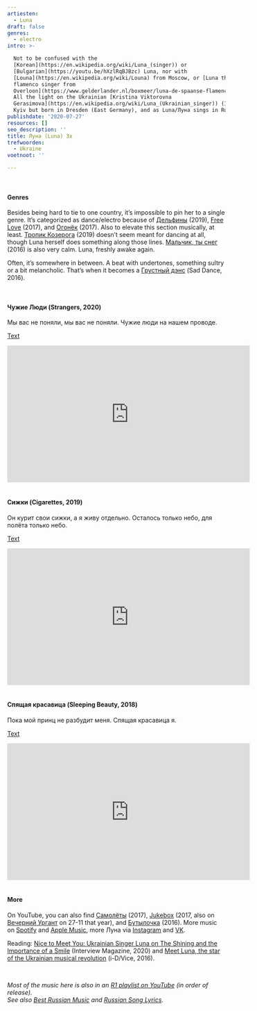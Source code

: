 ```yaml
---
artiesten:
  - Luna
draft: false
genres:
  - electro
intro: >-

  Not to be confused with the
  [Korean](https://en.wikipedia.org/wiki/Luna_(singer)) or
  [Bulgarian](https://youtu.be/hXzlRqBJBzc) Luna, nor with
  [Louna](https://en.wikipedia.org/wiki/Louna) from Moscow, or [Luna the Spanish
  flamenco singer from
  Overloon](https://www.gelderlander.nl/boxmeer/luna-de-spaanse-flamencozangeres-uit-overloon-ik-dacht-ik-ga-dit-leren-punt~a7e5ba4f/).
  All the light on the Ukrainian [Kristina Viktorovna
  Gerasimova](https://en.wikipedia.org/wiki/Luna_(Ukrainian_singer)) (1990), from
  Kyiv but born in Dresden (East Germany), and as Luna/Луна sings in Russian.
publishdate: '2020-07-27'
resources: []
seo_description: ''
title: Луна (Luna) 3x
trefwoorden:
  - Ukraine
voetnoot: ''

---
```


<br/>

#### Genres

Besides being hard to tie to one country, it’s impossible to pin her to a single genre. It’s categorized as dance/electro because of [Дельфины](https://youtu.be/oDvXu8aZ-kw) (2019), [Free Love](https://youtu.be/Ssb2AMR-kEo) (2017), and [Огонёк](https://youtu.be/SDCyy8JLAt4) (2017). Also to elevate this section musically, at least. [Тропик Козерога](https://youtu.be/3ni0VxcIUVM) (2019) doesn’t seem meant for dancing at all, though Luna herself does something along those lines. [Мальчик, ты снег](https://youtu.be/s8nCSHINUvM) (2016) is also very calm. Luna, freshly awake again.

Often, it’s somewhere in between. A beat with undertones, something sultry or a bit melancholic. That’s when it becomes a [Грустный дэнс](https://youtu.be/z0XgeBBvprw) (Sad Dance, 2016).

<br/>

#### Чужие Люди (Strangers, 2020)

Мы вас не поняли, мы вас не поняли. Чужие люди на нашем проводе.

[Text](https://genius.com/Luna-strangers-lyrics)

<iframe width="560" height="315" src="https://www.youtube.com/embed/dLvuisrztrs" frameborder="0" allow="accelerometer; autoplay; encrypted-media; gyroscope; picture-in-picture" allowfullscreen></iframe>

<br/>
<br/>

#### Сижки (Cigarettes, 2019)

Он курит свои сижки, а я живу отдельно. Осталось только небо, для полёта только небо.

[Text](https://genius.com/Luna-cigs-lyrics)

<iframe width="560" height="315" src="https://www.youtube.com/embed/b9Pv63Xo5R4" frameborder="0" allow="accelerometer; autoplay; encrypted-media; gyroscope; picture-in-picture" allowfullscreen></iframe>

<br/>
<br/>

#### Спящая красавица (Sleeping Beauty, 2018)

Пока мой принц не разбудит меня. Спящая красавица я.

[Text](https://www.azlyrics.com/lyrics/luna/853785.html)

<iframe width="560" height="315" src="https://www.youtube.com/embed/AjpNTjE-tZo" frameborder="0" allow="accelerometer; autoplay; encrypted-media; gyroscope; picture-in-picture" allowfullscreen></iframe>

<br/>
<br/>

#### More

On YouTube, you can also find [Самолёты](https://youtu.be/972_V_-SbXI) (2017), [Jukebox](https://youtu.be/MwIEC12Xoz0) (2017, also on [Вечерний Ургант](https://youtu.be/JGewzxVQBn4) on 27-11 that year), and [Бутылочка](https://youtu.be/lq2kC1gZyaY) (2016). More music on [Spotify](https://open.spotify.com/artist/4sTO5nmBIlTF35aTnt6U7n?si=Ef7Nz7usQdG6d2YxRXjdRA) and [Apple Music](https://music.apple.com/ru/artist/луна/1109453296), more Луна via [Instagram](https://www.instagram.com/kri_luna/) and [VK](https://vk.com/official_luna).

Reading: [Nice to Meet You: Ukrainian Singer Luna on The Shining and the Importance of a Smile](https://www.interviewmagazine.com/music/ukrainian-pop-star-kristina-luna-nice-to-meet-you) (Interview Magazine, 2020) and [Meet Luna, the star of the Ukrainian musical revolution](https://i-d.vice.com/en_us/article/qvbd8x/meet-luna-the-star-of-the-ukranian-musical-revolution) (i-D/Vice, 2016).

<br/>

*Most of the music here is also in an [R1 playlist on YouTube](https://www.youtube.com/playlist?list=PLeE-zqOrSLhxfIpK2vuUJNCKSzyVBi0yM) (in order of release).* <br/>
*See also [Best Russian Music](https://www.youtube.com/playlist?list=PLeE-zqOrSLhxTFYDvlwUu4hYby9DojwoD) and [Russian Song Lyrics](https://www.youtube.com/playlist?list=PLeE-zqOrSLhzkRCATzT8__oNifBChVHGK).*

